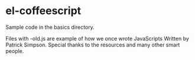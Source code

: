 el-coffeescript
===============

Sample code in the basics directory.

Files with -old.js are example of how we once wrote JavaScripts
Written by Patrick Simpson.
Special thanks to the resources and many other smart people.
